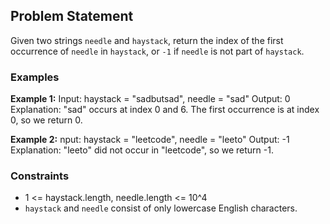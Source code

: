## Problem Statement

Given two strings `needle` and `haystack`, return the index of the first occurrence of `needle` in `haystack`, or `-1` if `needle` is not part of `haystack`.

### Examples

**Example 1:**
Input: haystack = "sadbutsad", needle = "sad"
Output: 0
Explanation: "sad" occurs at index 0 and 6.
The first occurrence is at index 0, so we return 0.

**Example 2:**
nput: haystack = "leetcode", needle = "leeto"
Output: -1
Explanation: "leeto" did not occur in "leetcode", so we return -1.

### Constraints

- 1 <= haystack.length, needle.length <= 10^4
- `haystack` and `needle` consist of only lowercase English characters.
